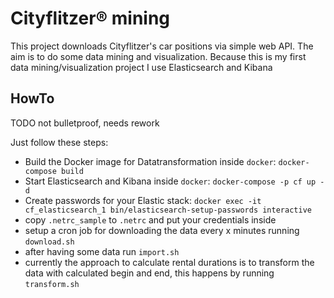 # Cityflitzer® mining

This project downloads Cityflitzer's car positions via simple web API. The aim is to do some data mining and visualization. Because this is my first data mining/visualization project I use Elasticsearch and Kibana

## HowTo

TODO not bulletproof, needs rework

Just follow these steps:

- Build the Docker image for Datatransformation inside `docker`: `docker-compose build`
- Start Elasticsearch and Kibana inside `docker`: `docker-compose -p cf up -d`
- Create passwords for your Elastic stack: `docker exec -it cf_elasticsearch_1 bin/elasticsearch-setup-passwords interactive`
- copy `.netrc_sample` to `.netrc` and put your credentials inside
- setup a cron job for downloading the data every x minutes running `download.sh`
- after having some data run `import.sh`
- currently the approach to calculate rental durations is to transform the data with calculated begin and end, this happens by running `transform.sh`

